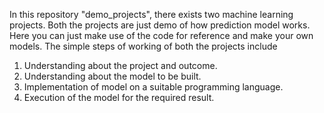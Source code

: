 In this repository "demo_projects", there exists two machine learning projects. Both the projects are just demo of how prediction model works.  Here you can just make use of the code for reference and make your own models. The simple steps of working of both the projects include
1. Understanding about the project and outcome.
2. Understanding about the model to be built.
3. Implementation of model on a suitable programming language.
4. Execution of the model for the required result.
